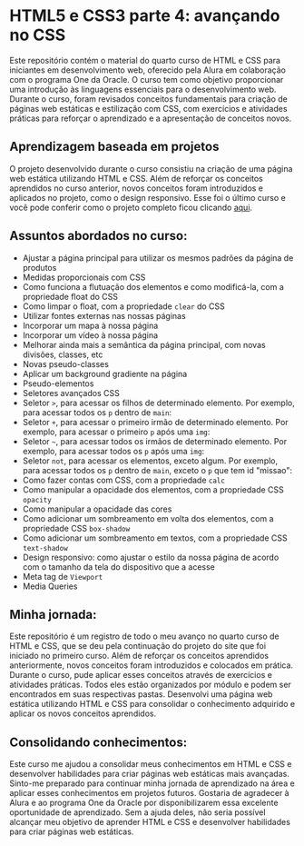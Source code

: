 # HTML5 e CSS3 parte 4: avançando no CSS

Este repositório contém o material do quarto curso de HTML e CSS para iniciantes em desenvolvimento web, oferecido pela Alura em colaboração com o programa One da Oracle. O curso tem como objetivo proporcionar uma introdução às linguagens essenciais para o desenvolvimento web. Durante o curso, foram revisados conceitos fundamentais para criação de páginas web estáticas e estilização com CSS, com exercícios e atividades práticas para reforçar o aprendizado e a apresentação de conceitos novos.

## Aprendizagem baseada em projetos

O projeto desenvolvido durante o curso consistiu na criação de uma página web estática utilizando HTML e CSS. Além de reforçar os conceitos aprendidos no curso anterior, novos conceitos foram introduzidos e aplicados no projeto, como o design responsivo. Esse foi o último curso e você pode conferir como o projeto completo ficou clicando [aqui](https://emanoelcampos.github.io/html-css-4/).

## Assuntos abordados no curso:

- Ajustar a página principal para utilizar os mesmos padrões da página de produtos
- Medidas proporcionais com CSS
- Como funciona a flutuação dos elementos e como modificá-la, com a propriedade float do CSS
- Como limpar o float, com a propriedade `clear` do CSS
- Utilizar fontes externas nas nossas páginas
- Incorporar um mapa à nossa página
- Incorporar um vídeo à nossa página
- Melhorar ainda mais a semântica da página principal, com novas divisões, classes, etc
- Novas pseudo-classes
- Aplicar um background gradiente na página
- Pseudo-elementos
- Seletores avançados CSS
- Seletor `>`, para acessar os filhos de determinado elemento. Por exemplo, para acessar todos os `p` dentro de `main`:
- Seletor `+`, para acessar o primeiro irmão de determinado elemento. Por exemplo, para acessar o primeiro `p` após uma `img`:
- Seletor `~`, para acessar todos os irmãos de determinado elemento. Por exemplo, para acessar todos os `p` após uma `img`:
- Seletor `not`, para acessar os elementos, exceto algum. Por exemplo, para acessar todos os `p` dentro de `main`, exceto o `p` que tem id "missao":
- Como fazer contas com CSS, com a propriedade `calc`
- Como manipular a opacidade dos elementos, com a propriedade CSS `opacity`
- Como manipular a opacidade das cores
- Como adicionar um sombreamento em volta dos elementos, com a propriedade CSS `box-shadow`
- Como adicionar um sombreamento em textos, com a propriedade CSS `text-shadow`
- Design responsivo: como ajustar o estilo da nossa página de acordo com o tamanho da tela do dispositivo que a acesse
- Meta tag de `Viewport`
- Media Queries

## Minha jornada:

Este repositório é um registro de todo o meu avanço no quarto curso de HTML e CSS, que se deu pela continuação do projeto do site que foi iniciado no primeiro curso. Além de reforçar os conceitos aprendidos anteriormente, novos conceitos foram introduzidos e colocados em prática. Durante o curso, pude aplicar esses conceitos através de exercícios e atividades práticas. Todos eles estão organizados por módulo e podem ser encontrados em suas respectivas pastas. Desenvolvi uma página web estática utilizando HTML e CSS para consolidar o conhecimento adquirido e aplicar os novos conceitos aprendidos.

## Consolidando conhecimentos:

Este curso me ajudou a consolidar meus conhecimentos em HTML e CSS e desenvolver habilidades para criar páginas web estáticas mais avançadas. Sinto-me preparado para continuar minha jornada de aprendizado na área e aplicar esses conhecimentos em projetos futuros. Gostaria de agradecer à Alura e ao programa One da Oracle por disponibilizarem essa excelente oportunidade de aprendizado. Sem a ajuda deles, não seria possível alcançar meu objetivo de aprender HTML e CSS e desenvolver habilidades para criar páginas web estáticas.
